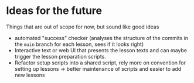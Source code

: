# Ideas for the future

Things that are out of scope for now, but sound like good ideas

- automated "success" checker (analyses the structure of the commits in
	the `main` branch for each lesson, sees if it looks right)
- Interactive text or web UI that presents the lesson texts and can maybe
	trigger the lesson preparation scripts.
- Refactor setup scripts into a shared script, rely more on convention for
	setting up lessons -> better maintenance of scripts and easier to add
	new lessons
